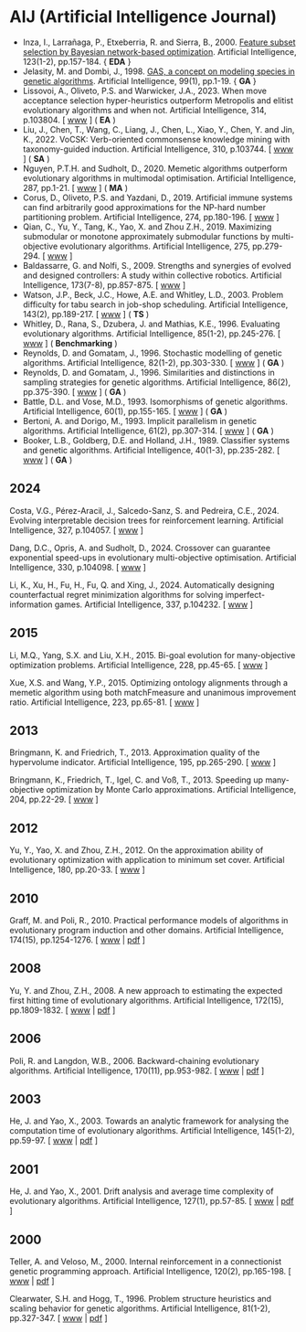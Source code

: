 # AIJ (Artificial Intelligence Journal)

* Inza, I., Larrañaga, P., Etxeberria, R. and Sierra, B., 2000. [Feature subset selection by Bayesian network-based optimization](https://www.sciencedirect.com/science/article/pii/S0004370200000527). Artificial Intelligence, 123(1-2), pp.157-184. { **EDA** }
* Jelasity, M. and Dombi, J., 1998. [GAS, a concept on modeling species in genetic algorithms]((https://www.sciencedirect.com/science/article/pii/S0004370297000714) ). Artificial Intelligence, 99(1), pp.1-19. { **GA** }
* Lissovoi, A., Oliveto, P.S. and Warwicker, J.A., 2023. When move acceptance selection hyper-heuristics outperform Metropolis and elitist evolutionary algorithms and when not. Artificial Intelligence, 314, p.103804. [ [www](https://www.sciencedirect.com/science/article/pii/S0004370222001448) ] ( **EA** )
* Liu, J., Chen, T., Wang, C., Liang, J., Chen, L., Xiao, Y., Chen, Y. and Jin, K., 2022. VoCSK: Verb-oriented commonsense knowledge mining with taxonomy-guided induction. Artificial Intelligence, 310, p.103744. [ [www](https://www.sciencedirect.com/science/article/pii/S0004370222000844) ] ( **SA** )
* Nguyen, P.T.H. and Sudholt, D., 2020. Memetic algorithms outperform evolutionary algorithms in multimodal optimisation. Artificial Intelligence, 287, pp.1-21. [ [www](https://www.sciencedirect.com/science/article/abs/pii/S0004370220301016) ] ( **MA** )
* Corus, D., Oliveto, P.S. and Yazdani, D., 2019. Artificial immune systems can find arbitrarily good approximations for the NP-hard number partitioning problem. Artificial Intelligence, 274, pp.180-196. [ [www](https://www.sciencedirect.com/science/article/abs/pii/S000437021830345X) ]
* Qian, C., Yu, Y., Tang, K., Yao, X. and Zhou Z.H., 2019. Maximizing submodular or monotone approximately submodular functions by multi-objective evolutionary algorithms. Artificial Intelligence, 275, pp.279-294. [ [www](https://www.sciencedirect.com/science/article/abs/pii/S0004370219301535) ]
* Baldassarre, G. and Nolfi, S., 2009. Strengths and synergies of evolved and designed controllers: A study within collective robotics. Artificial Intelligence, 173(7-8), pp.857-875. [ [www](https://www.sciencedirect.com/science/article/pii/S0004370209000022) ]
* Watson, J.P., Beck, J.C., Howe, A.E. and Whitley, L.D., 2003. Problem difficulty for tabu search in job-shop scheduling. Artificial Intelligence, 143(2), pp.189-217. [ [www](https://www.sciencedirect.com/science/article/pii/S0004370202003636) ] ( **TS** )
* Whitley, D., Rana, S., Dzubera, J. and Mathias, K.E., 1996. Evaluating evolutionary algorithms. Artificial Intelligence, 85(1-2), pp.245-276. [ [www](https://www.sciencedirect.com/science/article/pii/0004370295001247) ] ( **Benchmarking** )
* Reynolds, D. and Gomatam, J., 1996. Stochastic modelling of genetic algorithms. Artificial Intelligence, 82(1-2), pp.303-330. [ [www](https://www.sciencedirect.com/science/article/pii/0004370294000913) ] ( **GA** )
* Reynolds, D. and Gomatam, J., 1996. Similarities and distinctions in sampling strategies for genetic algorithms. Artificial Intelligence, 86(2), pp.375-390. [ [www](https://www.sciencedirect.com/science/article/pii/S000437029600015X) ] ( **GA** )
* Battle, D.L. and Vose, M.D., 1993. Isomorphisms of genetic algorithms. Artificial Intelligence, 60(1), pp.155-165. [ [www](https://www.sciencedirect.com/science/article/abs/pii/000437029390037C) ] ( **GA** )
* Bertoni, A. and Dorigo, M., 1993. Implicit parallelism in genetic algorithms. Artificial Intelligence, 61(2), pp.307-314. [ [www](https://www.sciencedirect.com/science/article/abs/pii/000437029390071I) ] ( **GA** )
* Booker, L.B., Goldberg, D.E. and Holland, J.H., 1989. Classifier systems and genetic algorithms. Artificial Intelligence, 40(1-3), pp.235-282. [ [www](https://www.sciencedirect.com/science/article/abs/pii/0004370289900507) ] ( **GA** )

## 2024

Costa, V.G., Pérez-Aracil, J., Salcedo-Sanz, S. and Pedreira, C.E., 2024. Evolving interpretable decision trees for reinforcement learning. Artificial Intelligence, 327, p.104057. [ [www](https://www.sciencedirect.com/science/article/pii/S0004370223002035) ]

Dang, D.C., Opris, A. and Sudholt, D., 2024. Crossover can guarantee exponential speed-ups in evolutionary multi-objective optimisation. Artificial Intelligence, 330, p.104098. [ [www](https://www.sciencedirect.com/science/article/pii/S0004370224000341) ]

Li, K., Xu, H., Fu, H., Fu, Q. and Xing, J., 2024. Automatically designing counterfactual regret minimization algorithms for solving imperfect-information games. Artificial Intelligence, 337, p.104232. [ [www](https://www.sciencedirect.com/science/article/pii/S0004370224001681) ]

## 2015

Li, M.Q., Yang, S.X. and Liu, X.H., 2015. Bi-goal evolution for many-objective optimization problems. Artificial Intelligence, 228, pp.45-65. [ [www](https://www.sciencedirect.com/science/article/pii/S0004370215000995) ]

Xue, X.S. and Wang, Y.P., 2015. Optimizing ontology alignments through a memetic algorithm using both matchFmeasure and unanimous improvement ratio. Artificial Intelligence, 223, pp.65-81. [ [www](https://www.sciencedirect.com/science/article/pii/S0004370215000399) ]

## 2013

Bringmann, K. and Friedrich, T., 2013. Approximation quality of the hypervolume indicator. Artificial Intelligence, 195, pp.265-290. [ [www](https://www.sciencedirect.com/science/article/pii/S0004370212001178) ]

Bringmann, K., Friedrich, T., Igel, C. and Voß, T., 2013. Speeding up many-objective optimization by Monte Carlo approximations. Artificial Intelligence, 204, pp.22-29. [ [www](https://www.sciencedirect.com/science/article/pii/S0004370213000738) ]

## 2012

Yu, Y., Yao, X. and Zhou, Z.H., 2012. On the approximation ability of evolutionary optimization with application to minimum set cover. Artificial Intelligence, 180, pp.20-33. [ [www](https://www.sciencedirect.com/science/article/pii/S0004370212000033) ]

## 2010

Graff, M. and Poli, R., 2010. Practical performance models of algorithms in evolutionary program induction and other domains. Artificial Intelligence, 174(15), pp.1254-1276. [ [www](https://www.sciencedirect.com/science/article/pii/S000437021000127X) | [pdf](https://pdf.sciencedirectassets.com/271585/1-s2.0-S0004370210X00108/1-s2.0-S000437021000127X/main.pdf?X-Amz-Security-Token=IQoJb3JpZ2luX2VjEOX%2F%2F%2F%2F%2F%2F%2F%2F%2F%2FwEaCXVzLWVhc3QtMSJGMEQCIHEBqkpRCzu6XlnEVVEbYS0G1qB7wUr1tlus3kRpQ2hbAiBzis%2BqSfREY6Smk%2BgyTMmfdIsCkcndGadJ8sRVXKAeeCq0AwguEAMaDDA1OTAwMzU0Njg2NSIMF06BYhoz46B3rwivKpEDs3SGsdouJowSswiorbybjnb4hn2HI6KFMFRtuaHZ80f6nsCdl5dTqjZQStIcrBZGnJeLQXVnXFM8GBp6Kps5rw4LXBrcdYCtxa1JaPW%2F2rTYIG4mLExf8e4jdLi5RgF2E2wLt4q2v9Rapm7lzK1VMbWp77wJw%2Fc2KmjAsg3MoNAsub2huOKDMwmH4%2BPxPcZzdcCp0voHzuDrMVug0kT5MsUJvoxmbqf3JBQOgnu3Q48LGKrLDkKqWodnziBrhL37N2AfNwCBwYYihJmqzbEUM74OSPmEVS%2F23PAXLQc8zu%2BIBviIwlMehNqUkqn3QROCFgampcHfA8klAUsIJE%2BnHfZj%2BqaPMUX3%2Bdjab%2BoXPbK34Of%2BbCpMST8LTwcBWuj63yINwqU%2FyAQBM1h36hMFm7KiaWsSnQ78GGgSIkEs%2BDRfkmpRgVU2eILUagOR7aDBv9kPCzglLipIwv6SVgGo6Pd6dzs8VynK9vk9pkw8FpCsorsBNltW7df0BWlfpBtxccuaOk%2B6uT3zSbX13W%2FTNh8wtMr8ggY67AH1kq8UENmXw6SVyJ3CNxLGfUG9p9eIFKEYboBfm8h4KLI%2BYJ%2F6kzuoPz20TwAd1ncAowiqOULyRqlgC9cPNLl16TRCV3BuCsBc6PYKM3f72nB%2FF%2F4xI2PJNrYqqkRlIVpe5os82bhYrUjr%2B9et70j2TreytmJg7pXaljgHymK9RL1sgOHfoBqeDVStUUdkTmQgA9tynqmyyhKS%2FrsxXpwCc6SpJjSqZP5esGx8EAvk%2BxRyCVVdLtb321WrEWcgqfMYxbx5PZT6uO1HbZSwAZJPzHxw5FsjDj1kH3SD0uggXsBMBNdUs9ymxgx%2Big%3D%3D&X-Amz-Algorithm=AWS4-HMAC-SHA256&X-Amz-Date=20210327T134558Z&X-Amz-SignedHeaders=host&X-Amz-Expires=300&X-Amz-Credential=ASIAQ3PHCVTYUWEYSMHF%2F20210327%2Fus-east-1%2Fs3%2Faws4_request&X-Amz-Signature=ff2538a432d2a131d7e45e09e985bdce116e56ac72833ce37acb7877236cdbec&hash=d8131f784f3b6a78a8a88eb8e70cd91761825705e7d6ed0bbd37ba34ac0a1c56&host=68042c943591013ac2b2430a89b270f6af2c76d8dfd086a07176afe7c76c2c61&pii=S000437021000127X&tid=spdf-88ea1019-13ce-4217-bf8f-db391ab7f73f&sid=9c880d9837e9b24a0d2883b8ae2a61501255gxrqa&type=client) ]

## 2008

Yu, Y. and Zhou, Z.H., 2008. A new approach to estimating the expected first hitting time of evolutionary algorithms. Artificial Intelligence, 172(15), pp.1809-1832. [ [www](https://www.sciencedirect.com/science/article/pii/S0004370208000830) | [pdf](https://pdf.sciencedirectassets.com/271585/1-s2.0-S0004370208X00098/1-s2.0-S0004370208000830/main.pdf?X-Amz-Security-Token=IQoJb3JpZ2luX2VjEKX%2F%2F%2F%2F%2F%2F%2F%2F%2F%2FwEaCXVzLWVhc3QtMSJGMEQCICMzvH%2F92%2FituPDqMx5PbRgvE%2FHRP8KamRoOh0q9RToeAiAeO3JPaGev62mYvgTJTXJNxr%2F%2BUzJvD9qSnuob2voHIyq9Awi%2B%2F%2F%2F%2F%2F%2F%2F%2F%2F%2F8BEAMaDDA1OTAwMzU0Njg2NSIMkSGT0%2FneX5aEYA%2BfKpEDylQau6K8rFg7MuHun5BJbDMXFkPS81IrO%2B7GCh1TyCwaxnxf3YJRKq5QUQEN34e4NG5cG%2B4VT55IfBhRG0%2FRsvJqQPlpE5QRmWvXyzCczguXKHDonU6sYYssMyvhhKzWBtITY6H4XGKyV9PIPTER9iLFe8bLIUum88Ah3oTLpq5ReQuMMr8P%2BFwNG31Xsgt0nwSeq8pG%2By71RjL2rCvme4omZRWOmkCmzHdCHYPdBrz8fZRfVgsi3CtUUaX2yy1Ifc4BfT9GSrDNQERhYG9C%2BivohctrsmUEJsOBiPYPyjHXTARsZ5%2BvYWM2KRt0WX6gFdsuOXfcYz1QZo8wBAhvM2QNnebsSBaOlS6cXrnZ5jL%2BIOIjEcj8%2FHoYIygAHO59XNT2qhllTrPlK0cVLm91llqki%2BR5jbxyyB8fiBy%2B8ziICLXVIOf0Z1GLYusYtb938Kob1z8c5yGMCmO1%2B4RdxNY4wL5WUFR9ymyU53qcpea8WtjRQFBZbH6%2BuZyiKqeYhn2t5EE0J91e%2FkiBabcpL5UwrIH%2BgQY67AGLL6CgFFo9hazVKhIX0YcW5gk89HTyRNVevWjs%2FYdnd8JvFvdfFfHGYhGK7%2FzvWhmR7Rq%2BI46Ruyw8Rnucwb6JRskCcJEdnZvoVZLeVeNRUs07HIhsVZKRLIgFVlMHi6qR6NsGpPQEFH7Tm%2BKZrd%2BAvfU0mNAArhOOoS%2B3PGzXAnqBuowmxZaKtYcEBd8K8v1%2BdwzGADkLCTt1T73dD%2BhLQzP%2Fia2HyDAiq5kprhjIfhalT%2FjZTFT0yyO7cdEdJCLe63NXGsSrRsmhnAte0xurwNtg2gXXjM2KSO0BNqzk0JPr6vkvkVFk1GHu3Q%3D%3D&X-Amz-Algorithm=AWS4-HMAC-SHA256&X-Amz-Date=20210303T130419Z&X-Amz-SignedHeaders=host&X-Amz-Expires=300&X-Amz-Credential=ASIAQ3PHCVTYYXURFU6F%2F20210303%2Fus-east-1%2Fs3%2Faws4_request&X-Amz-Signature=0bb56464cb9c05814095b8d3e67ba7d2850ba1b4acb8f1e673c78936ba614640&hash=0b9db409bbc187715e26e0ef3ec2ea42ec882f78efbb005df7d0908a32db0e1a&host=68042c943591013ac2b2430a89b270f6af2c76d8dfd086a07176afe7c76c2c61&pii=S0004370208000830&tid=spdf-ed9bf79e-d43d-43cd-bb1f-06136b8902e6&sid=759f76ce84d5694ba39a7c11b847822047f3gxrqb&type=client) ]

## 2006

Poli, R. and Langdon, W.B., 2006. Backward-chaining evolutionary algorithms. Artificial Intelligence, 170(11), pp.953-982. [ [www](https://www.sciencedirect.com/science/article/pii/S0004370206000543) | [pdf](https://pdf.sciencedirectassets.com/271585/1-s2.0-S0004370206X03028/1-s2.0-S0004370206000543/main.pdf?X-Amz-Security-Token=IQoJb3JpZ2luX2VjEMn%2F%2F%2F%2F%2F%2F%2F%2F%2F%2FwEaCXVzLWVhc3QtMSJHMEUCIHORUDEKOfMRsCcu7V795SyPuUIfYZNkj5vfglRGDBl%2BAiEA%2BJYtQphn8MAgBSYqjdcpy2LLqkOeetwKDjdv9FwJYrQqtAMIEhADGgwwNTkwMDM1NDY4NjUiDKMv3TAKlZual7yZliqRAzG9ON8587HxvHcWzKO0UhqqXvHdQyrIy5ELxUYHoU5%2BW75n032SNeIsdjFTThaB1yfH2OgboyidAi5ijK2XZoFtlw3uBb30eyyRawcdRVOowj9jsHLS6bGxyBByEfcJDKGzc1yvH%2FqxSbzbm8aiblPmBw3dRHdk8fE8Wz8YysIpdgN3FxvjVqHgSnaSjlfGidPYmVBmzE%2Fv0rqaphXcTzpJNKtlF2rPyzdWfCkAF7vkkiEH69hZzUQA668fOn334xVQNA3gt%2FukRyI2LVL3ZQPb4W8hCoWzm4w24m4867Tdu%2B1v%2BFYPW9dalrNFdhDtjorLyVbVtRJcdlFTDmUYdBvHCXVX1i0X1tNoaaJ0kXWvZOyMQtUdGcqoSirEskk5DB01RQXDhLt3pNKUblDc4vZ3%2FwvyAYXbbf69XunAl81SebUUtIBKtFLz8zZ1DOM1ed4Z7J5Zo4rOwQ7hDfu2Rb1GZaYUi1GZRCAgUKmGTqoDfAOfXToR1WQmV8eZyAkiz60mpQjWZPlcS4BJYaBL%2FBPxMNS%2B9oIGOusBtvTp7MyEotzHzmFn8CYHwYGTVZ7Vp8PQ03aSrpEqXCJ2IsePa1Q3bjiypXpd34IY3gBc%2F74J6M0LMJcCs1EE5sZ332TebZE0%2FFbxCEmvvRXOMO7EUfBatNViQHk%2Fn5H0y63UC%2BLP3WlZIFWlcTQRPScziiCQA6AOcYHprpnG%2FqIhehBUKC02SDPHHuCdmKt03CwsrjyZ8RBgF4j8yx37NZz5tA%2FI9xIUfKQrgF7I0%2FbgBdTHEct6Mc72I9p%2FpRj1DLLrgmwqFOZun%2FeAwfEFpLkNsaW%2BllIqJGQk4vM%2F8LZ1PDW54zYk%2F4JhGg%3D%3D&X-Amz-Algorithm=AWS4-HMAC-SHA256&X-Amz-Date=20210326T092845Z&X-Amz-SignedHeaders=host&X-Amz-Expires=300&X-Amz-Credential=ASIAQ3PHCVTYWZYRN7F3%2F20210326%2Fus-east-1%2Fs3%2Faws4_request&X-Amz-Signature=7f425534ee86da0aeaf81ec01a5db312f583a54e539553bee86bf13c50ac60c4&hash=3cdb67982336753f378ac8ebdfe3e8c281de6ddd0e860f8a27ae73e6419728c5&host=68042c943591013ac2b2430a89b270f6af2c76d8dfd086a07176afe7c76c2c61&pii=S0004370206000543&tid=spdf-184c3da8-0ca8-44c5-af83-24128da0c383&sid=362c59ae44c638479c495158b586b0f5b5cegxrqb&type=client) ]

## 2003

He, J. and Yao, X., 2003. Towards an analytic framework for analysing the computation time of evolutionary algorithms. Artificial Intelligence, 145(1-2), pp.59-97. [ [www](https://www.sciencedirect.com/science/article/pii/S0004370202003818) | [pdf](https://pdf.sciencedirectassets.com/271585/1-s2.0-S0004370200X02639/1-s2.0-S0004370202003818/main.pdf?X-Amz-Security-Token=IQoJb3JpZ2luX2VjEL3%2F%2F%2F%2F%2F%2F%2F%2F%2F%2FwEaCXVzLWVhc3QtMSJHMEUCIQDckZODMB0TAphsTGDmfJJPqgLgDtDWKFN1NjlmxxCNAQIgOo7y5HxHcnm15IFXZrGaIHP%2FWf7dcbBY3Dz5U%2FZAUCEqvQMI1f%2F%2F%2F%2F%2F%2F%2F%2F%2F%2FARADGgwwNTkwMDM1NDY4NjUiDBfLbnV1lKOISKFBZCqRAwWMG%2BacniPVw6eh5BaMQ6UWwEDE7NWAnakN%2FIgc8M5vjBOaCWsXLR8BSYPM0rGl7iZvzGmQYKARjRhfVzX%2FJR4Z%2FhhkLxoQl0dhKdmtxGLB0o%2F3PmkP1XTCx9WHo%2FvHYIpRWFjM9rzXSqMcHpQRFOCb9t0EXqdaVf5A5BoWJBazqI4OODZKS52rVo31ByKyE%2B4Vp50Gql%2FkKOMV%2F08ubyqAftI7FfP8ZNo5qcLEsRndketTk%2B2YAV7PMwZbR6R76PQRCy2cftRdUa1mNU3unvLVKPJ4bDEzg5wFg%2FeOldObhxaA6jZI49%2BcpHyzVbNFiq8aPULoKHMytGg4XJd8IoYCEQs6HU4Hm1P018hEp83oW6v3%2F%2F9uzfZDLjHQzzeXo%2Bkas%2FsIMPEZ7kGp9XVzUDGyEOoYZP3ENtwDjMb95sEfidvpJGb5XbDqVDoV7iEs%2BwEtrubJaKJDD7ASi5y4EI5uD%2Fe0aUoPOEb%2Fy99agM0YEcOtwmH2led6R6K1J3TCwOHABczpkT2BfGnrnFrA%2BlxdMKGhg4IGOusBwu4S%2FVDvfh3hZefhMISsnunnl3GI%2FMBsHOmIBcWu9XPmHMxcENUDPaJ0xLltamqrfMkwL4%2BeFGKSlJv3K8muoyynPQjK18CO6KfSD3mo7wVtWabrBdf8OInYD5MX6amvFDGPWw%2Fw3cY8S8s3CysYB7Uq37lJngx1nadjb6EPrk8nNUgVujzv1w%2FU%2BFgLrNwMQuhm0EJcUEN1Y0g8dxGkjznXA5B4icuN44aUqayYFRYuHM04H0HPTb1xQMfKXg1ocJZMD%2FY8vaxnDM8LLA2O5gpN%2Bwmqu0wxwLGJkbEq207aL%2BhSLx%2BCFplNmQ%3D%3D&X-Amz-Algorithm=AWS4-HMAC-SHA256&X-Amz-Date=20210304T133708Z&X-Amz-SignedHeaders=host&X-Amz-Expires=300&X-Amz-Credential=ASIAQ3PHCVTYWQFKEAPO%2F20210304%2Fus-east-1%2Fs3%2Faws4_request&X-Amz-Signature=f5e27e5fa78596d6163dd7b73525c52edf16288020ca64f9b079705f98956d4f&hash=f4171182a6450932539aaa6518491cffab00d28987b72e410498d37f556ba929&host=68042c943591013ac2b2430a89b270f6af2c76d8dfd086a07176afe7c76c2c61&pii=S0004370202003818&tid=spdf-0f225eaa-b62b-47e3-b35e-ec4c81f86f5b&sid=c069d6532098674d2c3aa02962fdafa308e5gxrqb&type=client) ]

## 2001

He, J. and Yao, X., 2001. Drift analysis and average time complexity of evolutionary algorithms. Artificial Intelligence, 127(1), pp.57-85. [ [www](https://www.sciencedirect.com/science/article/pii/S0004370201000583) | [pdf](https://pdf.sciencedirectassets.com/271585/1-s2.0-S0004370200X00744/1-s2.0-S0004370201000583/main.pdf?X-Amz-Security-Token=IQoJb3JpZ2luX2VjEO%2F%2F%2F%2F%2F%2F%2F%2F%2F%2F%2FwEaCXVzLWVhc3QtMSJIMEYCIQDBqviAWZ37BjLLVGJH2yVHz1IYD0FfQ3vYoAMmZoc6dwIhALOzSCMGC3HoK7ZlP5JuYzeiTeXjV9aXvI0orsTuPZQ9KrQDCBcQAxoMMDU5MDAzNTQ2ODY1IgxuOTgpY0VJKi%2FVGIMqkQMhOERGJngf8NRAkxxlqNVBLu3EwyO0WGB0fReAyz7poIJiNiVTUuZ7D3fOHWFwTMiMYrFO8x%2FZi8qlU1XXcFFdNH4p0xZcSFCEqbXvn4IlGzi0KwiWpf%2BKxgYcJS621Dnhss3DAMXcSxFz2coJZWQxfdVGZRrtgiwmy0VY3V2FZWCbp%2BqyZNXmsZMwuGQB3xqzGUUYB56CXsOGRyMqDYb9TCEugPMCNoTey3fkynFtRqk37gSYwu3GcgJ7sxOpeqkYcdulPoPugqW67EEMa4e7r6qiNvjuFuIBhkKitsEy7b0V4JT8eMVpYYSjaOoPXRiMdRDO9z5XRekCPsvn3qVifSWibRPvzuwH4vpn2sSnr0d7Mh2uJseGE2EieQfwXPlglNnmeRVQVVFKZ1Y8%2BW3X7K2qUqHEx4oieeG2VAcNHAo9zDHPRQLQvP2TXDKIj7MyT4oMrOf7fY2hZlNJAA7aNWtGSVTTyITIvQ6dfYLD2ag%2B0AzTeWqdjXxe9FnCNr8FNcyVRzvwkFx0ZOO7P1TRHjCpnI6CBjrqAZsfxb4%2BdgkFr3NeVTpRdeeUMbOpZzj9N0wwsS85e%2B5g%2Ffp98Vy0y%2F52sycz4p6nLgziUnTdUi%2BOSC5smm0ELOo71Id%2BRSRMwmXS54Ot2%2FTJCsWAOe2ekzGHwvY2%2Bn3OkYr7l89wS9G06worzo0apRFwTxmpM6E%2BwCK0LK9uKDnF3e5VLyPy2ZWTpOHoretxdb5dsvACOutGy8fHNIx4vsK%2BE%2F7uHPxTkjEqPVNnp4cM132kjPboZc913lODzCg2cjoY5b%2FoTClAfGm3T8iqj07cnDiWuuelzpOw8OLo%2BDItkwLX8Bg9IvkI9w%3D%3D&X-Amz-Algorithm=AWS4-HMAC-SHA256&X-Amz-Date=20210306T152034Z&X-Amz-SignedHeaders=host&X-Amz-Expires=300&X-Amz-Credential=ASIAQ3PHCVTY6N57NQ4S%2F20210306%2Fus-east-1%2Fs3%2Faws4_request&X-Amz-Signature=59024087fb6a9b82226e7b78336fd7ce69fdd4882a81238e494a2a19dede15c7&hash=12fd4277ec2df0d35220f7f0dc5389d2389947e9a2ce6a436320a41eae9c237a&host=68042c943591013ac2b2430a89b270f6af2c76d8dfd086a07176afe7c76c2c61&pii=S0004370201000583&tid=spdf-2fff10a0-f45f-4691-8c28-4cdcbb9439d5&sid=673c31d87bd3a54b4e088469135043688487gxrqb&type=client) ]

## 2000

Teller, A. and Veloso, M., 2000. Internal reinforcement in a connectionist genetic programming approach. Artificial Intelligence, 120(2), pp.165-198. [ [www](https://www.sciencedirect.com/science/article/pii/S0004370200000230) | [pdf](https://pdf.sciencedirectassets.com/271585/1-s2.0-S0004370200X00653/1-s2.0-S0004370200000230/main.pdf?X-Amz-Security-Token=IQoJb3JpZ2luX2VjEB8aCXVzLWVhc3QtMSJGMEQCIE%2FmvyIAgfYP17eqs5IF0%2BNfGOtfo%2F4GHeCW6WOYypASAiBw6%2F%2F01ykbL%2FMMo2qXnL3XfJmAqLEsHMzSy4TPn7iolyq0AwhHEAMaDDA1OTAwMzU0Njg2NSIMve%2Ft1EODuVx%2BdBJaKpED2KOHfyPp373c%2BpYch%2BIxphH6yCDHm8oxTnURNj%2Fh18asp2lsXBpXIeJsg8sY3K%2BVh8xUA%2FGRdLv11zqOrq0XPIhhN2n9rGfslJ2sg5wnEeMJ5DWVpgcUEKai%2FzNBcmd%2F6VYKawrz%2BjsEVw3S4exqjpMAF2uGlGIze2ntvu5WCND13GVthE5AnMyB02dC9sVKFTwXjX44bI%2Bb42toBfj9SF0neAnlYYtT%2BEc6Aez%2FDAucsF71A%2FNGvH4iDJVhV6XD%2BHsBZ3do9g0gedSMMl3mqysQLvHo7HU0qgwuYaXQm6Rfhm3n88ROxnRe3w4nxoDUzHwUfaZ37DQ%2B1kqgHdUxVGqpCqbWFLZyIVsIdobUvl3FJK8qLHrrpcENOUjf%2B6mf%2BrRgGkH5bVR8DbkQd1KAigljgclgjP07Wn6h0eaIAz7N%2BzZRyPkyfciMcyyUFsjf3zn6MFtn%2B6%2BZw1bjITc9hLbtah%2FtLAHJ6CqTWIQmVQAIyVx%2FtSXiXwVfOpI%2BjaISB%2B1tzd%2FBMQhDsvmpB%2FX5aKkwiuCYggY67AGGgbqvsbjBkLlKmFlOiUSJoAPJD2EbWp%2F5O%2BQosZADMTyksAJhpspplLo2qXP%2B%2Fjnf5jRHvQCHsh%2BROfFXBoidxcSfl3jpV5GqdvuqQH2mtvii11%2BPAlxOul2CE%2BmpCmfO19ZQ%2BLZowBez%2BXAAaOYplfoR76Ji81Z9r9qCfATbDyqxE2JQ8%2FpxfzSTYj9psCckVmaZMeiO%2F%2FZA%2FmEyRu2ijTpUlgB9G4gRVkg5Ft5BSbyYWNyOShNe1v6rK0hJxkMPTfHjT1iuNQ8B0afNH6zwJghnr3k%2BcZp8DqDRJ4MRn9t%2FMVLuE3qLVye%2BoA%3D%3D&X-Amz-Algorithm=AWS4-HMAC-SHA256&X-Amz-Date=20210308T151456Z&X-Amz-SignedHeaders=host&X-Amz-Expires=300&X-Amz-Credential=ASIAQ3PHCVTY6XOVAYID%2F20210308%2Fus-east-1%2Fs3%2Faws4_request&X-Amz-Signature=3bdd50edacea7ef97a7e5086022b031f4f2d7130a27a2bcee7ee67be3a6d1c86&hash=3dbb651c424bf3e2edea1c7d2f3003d3f188dec3a543a38c3d22be9bf29882c8&host=68042c943591013ac2b2430a89b270f6af2c76d8dfd086a07176afe7c76c2c61&pii=S0004370200000230&tid=spdf-392979e2-f2a1-4591-996b-3df969c47d28&sid=64187d3c330f47490e6a459687213dd5de68gxrqb&type=client) ]

Clearwater, S.H. and Hogg, T., 1996. Problem structure heuristics and scaling behavior for genetic algorithms. Artificial Intelligence, 81(1-2), pp.327-347. [ [www](https://www.sciencedirect.com/science/article/pii/0004370295000585) | [pdf](https://pdf.sciencedirectassets.com/271585/1-s2.0-S0004370200X00045/1-s2.0-0004370295000585/main.pdf?X-Amz-Security-Token=IQoJb3JpZ2luX2VjEEYaCXVzLWVhc3QtMSJIMEYCIQCBR2S73WG9ZPwC4AWGuieeybwTUAXqZgE14pUeogxeTgIhAOoXeIjcFbBSr4V7IhGEjwu6nBJJspPM%2B%2BdNSFkrjwHlKrQDCF8QAxoMMDU5MDAzNTQ2ODY1IgxdnJy69AXNKWAzGUcqkQMG8c8BkZ1Pfue2Kb8%2FGaiYM2cmfbyMqHHtfMXR92KFK4n8UCBhdRJGFIy7wV%2F9jUVkd4Hph9NmbCbL5ybarm6Ekg2V8ti1PTeoURPdRfe6C6LbVOiMD5ZO00aDmuWNJnZqxFrQvHH6vYKiXoPtsTXLr%2BypFa1x41iEHC%2FDcoI14O5XH0EkIog%2BN2CmNN1%2FfDxG7kQRnDSFOrY3f39JM7Ielfyh62ezPyWEQCI1bKQGiyTjkFV4CaPfrjXrcIn9hQDRWLQZGrUkMVD92zfgozh4vgFpo5CWePRLCUnXBguOKFQ7xAdICyiBcDUMAallBadoedckOVSBxilCZWEzUa8UCzrMdAcRqrznt6JSdb7i9OWiOIP9njcGxSWCERsBJgaSEtqGCQeHxEpO%2FWZGWVlke9gm9F8r5073JvnfysLbUq4vhSkYq52LNtvc5%2BDiLPdsGa9j%2Fqy66esTN6jL7lw5IV6UWsl1g%2BEANWcrr7gJJnqv4kmyRSJgH3d51ROLNgqurU8Rv9R64jtkU9xdaA60JTDWmemBBjrqAVygtorLv1DFLxT4Dbp7zaqmIlPHHBt3F2LSY8D6ZxwW%2F0DynROXJnLevSyvDOb754q9TB7WxkDUDJWTDvAIh7MmXBV0GNhKPl9Y4L9al32xzmPT0edVt8bOIHKZVT7H1ZABDe7PIECIDg6IdGISSDrS3wbYH0eyybK5xJsnlbX6U7Ol52%2Fjk7AePUePSTCxtXepFDQXnBxgnHh49X65xEofBplg88zueA3JQr321CnSHSj%2Bup0MFjQDG6vqxa2JXs1KEVXm5AfmUuH6q%2BWV1kFgHnpN8o8Tv3XHAEpzka1ouMcXvxLl3V9FQA%3D%3D&X-Amz-Algorithm=AWS4-HMAC-SHA256&X-Amz-Date=20210227T142920Z&X-Amz-SignedHeaders=host&X-Amz-Expires=300&X-Amz-Credential=ASIAQ3PHCVTY24VZS2XJ%2F20210227%2Fus-east-1%2Fs3%2Faws4_request&X-Amz-Signature=1d069a84965ead67c61097650485318f6adc96292a0036ba19d36a6319e2eeeb&hash=33c4f5c73e8457bc63fac779e688255c71493a096c081e4d69863adaf8687c3e&host=68042c943591013ac2b2430a89b270f6af2c76d8dfd086a07176afe7c76c2c61&pii=0004370295000585&tid=spdf-10c1e95f-c4ed-49b7-aa61-f23955eeaa43&sid=5bd0362a8b2c00453098556-de13da9221a6gxrqb&type=client) ]
